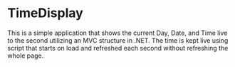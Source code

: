 # TimeDisplay

This is a simple application that shows the current Day, Date, and Time live to the second utilizing an MVC structure in .NET.
The time is kept live using script that starts on load and refreshed each second without refreshing the whole page.
